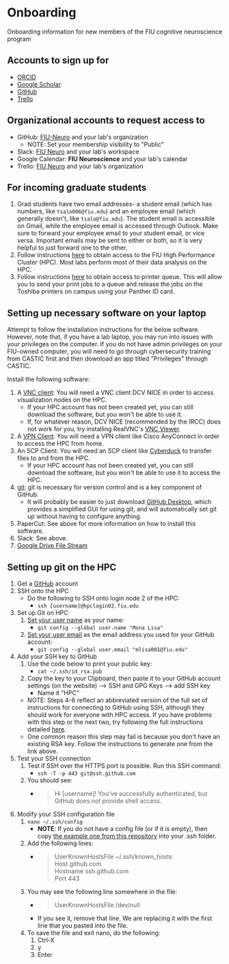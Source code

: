 # Onboarding
Onboarding information for new members of the FIU cognitive neuroscience program

## Accounts to sign up for
- [ORCID](https://orcid.org)
- [Google Scholar](https://scholar.google.com)
- [GitHub](https://github.com)
- [Trello](https://trello.com)

## Organizational accounts to request access to
- GitHub: [FIU-Neuro](https://github.com/FIU-Neuro) and your lab's organization
    - NOTE: Set your membership visibility to "Public"
- Slack: [FIU Neuro](http://fiuneuro.slack.com) and your lab's workspace
- Google Calendar: **FIU Neuroscience** and your lab's calendar
- Trello: [FIU Neuro](https://trello.com/fiuneuro/home) and your lab's organization

## For incoming graduate students
1. Grad students have two email addresses- a student email (which has numbers, like `tsalo006@fiu.edu`) and an employee email (which generally doesn't, like `tsalo@fiu.edu`). The student email is accessible on Gmail, while the employee email is accessed through Outlook. Make sure to forward your employee email to your student email, or vice versa. Important emails may be sent to either or both, so it is very helpful to just forward one to the other.
2. Follow instructions [here](http://ircc.fiu.edu/accounts/) to obtain access to the FIU High Performance Cluster (HPC). Most labs perform most of their data analysis on the HPC.
3. Follow instructions [here](https://castic.fiu.edu/main/app/core/helpguides/Papercut-Mac.pdf) to obtain access to printer queue. This will allow you to send your print jobs to a queue and release the jobs on the Toshiba printers on campus using your Panther ID card.

## Setting up necessary software on your laptop
Attempt to follow the installation instructions for the below software. However, note that, if you have a lab laptop, you may run into issues with your privileges on the computer. If you do not have admin privileges on your FIU-owned computer, you will need to go through cybersecurity training from CASTIC first and then download an app titled "Privileges" through CASTIC.

Install the following software:
1. A [VNC client](http://ircc.fiu.edu/visualization/): You will need a VNC client DCV NICE in order to access visualization nodes on the HPC.
    - If your HPC account has not been created yet, you can still download the software, but you won't be able to use it.
    - If, for whatever reason, DCV NICE (recommended by the IRCC) does not work for you, try installing RealVNC's [VNC Viewer](https://www.realvnc.com/en/connect/download/viewer/).
2. A [VPN Client](https://network.fiu.edu/vpn/): You will need a VPN client like Cisco AnyConnect in order to access the HPC from home.
3. An SCP Client: You will need an SCP client like [Cyberduck](https://cyberduck.io) to transfer files to and from the HPC.
    - If your HPC account has not been created yet, you can still download the software, but you won't be able to use it to access the HPC.
4. [git](https://help.github.com/en/articles/set-up-git): git is necessary for version control and is a key component of GitHub.
    - It will probably be easier to just download [GitHub Desktop](https://desktop.github.com), which provides a simplified GUI for using git, and will automatically set git up without having to configure anything.
5. PaperCut: See above for more information on how to install this software.
6. Slack: See above.
7. [Google Drive File Stream](https://support.google.com/drive/answer/7329379)

## Setting up git on the HPC

1. Get a [GitHub](https://github.com/) account
2. SSH onto the HPC
    - Do the following to SSH onto login node 2 of the HPC:
        - `ssh [username]@hpclogin02.fiu.edu`
3. Set up Git on HPC
    1. [Set your user name](https://help.github.com/en/articles/setting-your-username-in-git) as your name:
        - `git config --global user.name "Mona Lisa"`
    2. [Set your user email](https://help.github.com/en/articles/setting-your-commit-email-address) as the email address you used for your GitHub account:
        - `git config --global user.email "mlisa001@fiu.edu"`
4. Add your SSH key to GitHub
    1. Use the code below to print your public key:
        - `cat ~/.ssh/id_rsa.pub`
    2. Copy the key to your Clipboard, then paste it to your GitHub account settings (on the website) --> SSH and GPG Keys --> add SSH key
        - Name it "HPC"
    - NOTE: Steps 4-6 reflect an abbreviated version of the full set of instructions for connecting to GitHub using SSH, although they should work for everyone with HPC access. If you have problems with this step or the next two, try following the full instructions detailed [here](https://help.github.com/en/articles/connecting-to-github-with-ssh).
    - One common reason this step may fail is because you don't have an existing RSA key. Follow the instructions to generate one from the link above.
5. Test your SSH connection
    1. Test if SSH over the HTTPS port is possible. Run this SSH command:
        - `ssh -T -p 443 git@ssh.github.com`
    2. You should see:
        - > Hi [username]! You've successfully authenticated, but GitHub does not provide shell access.
6. Modify your SSH configuration file
    1. `nano ~/.ssh/config`
        - **NOTE**: If you do not have a config file (or if it is empty), then copy [the example one from this repository](https://github.com/FIU-Neuro/Onboarding/blob/master/templates/.ssh/config) into your .ssh folder.
    2. Add the following lines:  
        - > UserKnownHostsFile ~/.ssh/known_hosts   
          > Host github.com  
          > Hostname ssh.github.com  
          > Port 443
    3. You may see the following line somewhere in the file:
        - > UserKnownHostsFile /dev/null
        - If you see it, remove that line. We are replacing it with the first line that you pasted into the file.
    4. To save the file and exit nano, do the following:
        1. Ctrl-X
        2. y
        3. Enter

